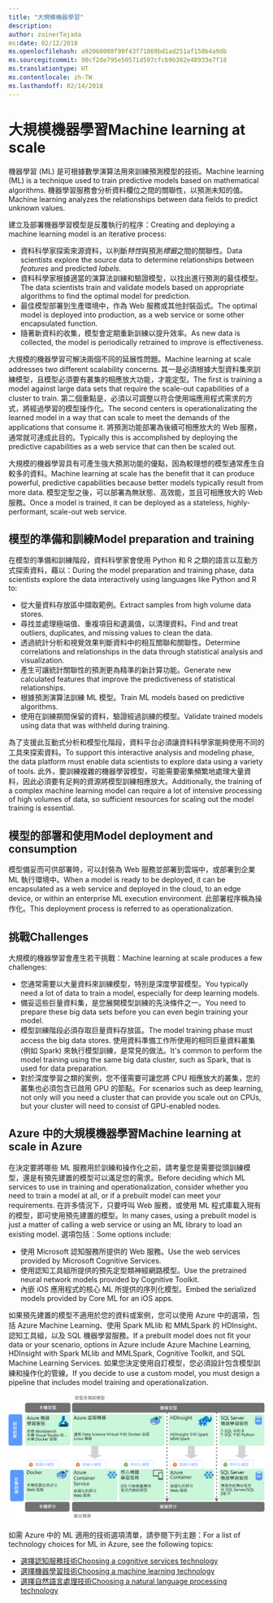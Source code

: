 ```yaml
---
title: "大規模機器學習"
description: 
author: zoinerTejada
ms:date: 02/12/2018
ms.openlocfilehash: a92060008f90f43f71869bd1ad251af150b4a9db
ms.sourcegitcommit: 90cf2de795e50571d597cfcb9b302e48933e7f18
ms.translationtype: HT
ms.contentlocale: zh-TW
ms.lasthandoff: 02/14/2018
---
```

# <a name="machine-learning-at-scale"></a><span data-ttu-id="af4eb-102">大規模機器學習</span><span class="sxs-lookup"><span data-stu-id="af4eb-102">Machine learning at scale</span></span>

<span data-ttu-id="af4eb-103">機器學習 (ML) 是可根據數學演算法用來訓練預測模型的技術。</span><span class="sxs-lookup"><span data-stu-id="af4eb-103">Machine learning (ML) is a technique used to train predictive models based on mathematical algorithms.</span></span> <span data-ttu-id="af4eb-104">機器學習服務會分析資料欄位之間的關聯性，以預測未知的值。</span><span class="sxs-lookup"><span data-stu-id="af4eb-104">Machine learning analyzes the relationships between data fields to predict unknown values.</span></span>

<span data-ttu-id="af4eb-105">建立及部署機器學習模型是反覆執行的程序：</span><span class="sxs-lookup"><span data-stu-id="af4eb-105">Creating and deploying a machine learning model is an iterative process:</span></span>

* <span data-ttu-id="af4eb-106">資料科學家探索來源資料，以判斷*特性*與預測*標籤*之間的關聯性。</span><span class="sxs-lookup"><span data-stu-id="af4eb-106">Data scientists explore the source data to determine relationships between *features* and predicted *labels*.</span></span>
* <span data-ttu-id="af4eb-107">資料科學家根據適當的演算法訓練和驗證模型，以找出進行預測的最佳模型。</span><span class="sxs-lookup"><span data-stu-id="af4eb-107">The data scientists train and validate models based on appropriate algorithms to find the optimal model for prediction.</span></span>
* <span data-ttu-id="af4eb-108">最佳模型部署到生產環境中，作為 Web 服務或其他封裝函式。</span><span class="sxs-lookup"><span data-stu-id="af4eb-108">The optimal model is deployed into production, as a web service or some other encapsulated function.</span></span>
* <span data-ttu-id="af4eb-109">隨著新資料的收集，模型會定期重新訓練以提升效率。</span><span class="sxs-lookup"><span data-stu-id="af4eb-109">As new data is collected, the model is periodically retrained to improve is effectiveness.</span></span>

<span data-ttu-id="af4eb-110">大規模的機器學習可解決兩個不同的延展性問題。</span><span class="sxs-lookup"><span data-stu-id="af4eb-110">Machine learning at scale addresses two different scalability concerns.</span></span> <span data-ttu-id="af4eb-111">其一是必須根據大型資料集來訓練模型，且模型必須要有叢集的相應放大功能，才能定型。</span><span class="sxs-lookup"><span data-stu-id="af4eb-111">The first is training a model against large data sets that require the scale-out capabilities of a cluster to train.</span></span> <span data-ttu-id="af4eb-112">第二個重點是，必須以可調整以符合使用端應用程式需求的方式，將經過學習的模型操作化。</span><span class="sxs-lookup"><span data-stu-id="af4eb-112">The second centers is operationalizating the learned model in a way that can scale to meet the demands of the applications that consume it.</span></span> <span data-ttu-id="af4eb-113">將預測功能部署為後續可相應放大的 Web 服務，通常就可達成此目的。</span><span class="sxs-lookup"><span data-stu-id="af4eb-113">Typically this is accomplished by deploying the predictive capabilities as a web service that can then be scaled out.</span></span>

<span data-ttu-id="af4eb-114">大規模的機器學習具有可產生強大預測功能的優點，因為較理想的模型通常產生自較多的資料。</span><span class="sxs-lookup"><span data-stu-id="af4eb-114">Machine learning at scale has the benefit that it can produce powerful, predictive capabilities because better models typically result from more data.</span></span> <span data-ttu-id="af4eb-115">模型定型之後，可以部署為無狀態、高效能，並且可相應放大的 Web 服務。</span><span class="sxs-lookup"><span data-stu-id="af4eb-115">Once a model is trained, it can be deployed as a stateless, highly-performant, scale-out web service.</span></span> 

## <a name="model-preparation-and-training"></a><span data-ttu-id="af4eb-116">模型的準備和訓練</span><span class="sxs-lookup"><span data-stu-id="af4eb-116">Model preparation and training</span></span>

<span data-ttu-id="af4eb-117">在模型的準備和訓練階段，資料科學家會使用 Python 和 R 之類的語言以互動方式探索資料，藉以：</span><span class="sxs-lookup"><span data-stu-id="af4eb-117">During the model preparation and training phase, data scientists explore the data interactively using languages like Python and R to:</span></span>

* <span data-ttu-id="af4eb-118">從大量資料存放區中擷取範例。</span><span class="sxs-lookup"><span data-stu-id="af4eb-118">Extract samples from high volume data stores.</span></span>
* <span data-ttu-id="af4eb-119">尋找並處理極端值、重複項目和遺漏值，以清理資料。</span><span class="sxs-lookup"><span data-stu-id="af4eb-119">Find and treat outliers, duplicates, and missing values to clean the data.</span></span>
* <span data-ttu-id="af4eb-120">透過統計分析和視覺效果判斷資料中的相互關聯和關聯性。</span><span class="sxs-lookup"><span data-stu-id="af4eb-120">Determine correlations and relationships in the data through statistical analysis and visualization.</span></span>
* <span data-ttu-id="af4eb-121">產生可讓統計關聯性的預測更為精準的新計算功能。</span><span class="sxs-lookup"><span data-stu-id="af4eb-121">Generate new calculated features that improve the predictiveness of statistical relationships.</span></span>
* <span data-ttu-id="af4eb-122">根據預測演算法訓練 ML 模型。</span><span class="sxs-lookup"><span data-stu-id="af4eb-122">Train ML models based on predictive algorithms.</span></span>
* <span data-ttu-id="af4eb-123">使用在訓練期間保留的資料，驗證經過訓練的模型。</span><span class="sxs-lookup"><span data-stu-id="af4eb-123">Validate trained models using data that was withheld during training.</span></span>

<span data-ttu-id="af4eb-124">為了支援此互動式分析和模型化階段，資料平台必須讓資料科學家能夠使用不同的工具來探索資料。</span><span class="sxs-lookup"><span data-stu-id="af4eb-124">To support this interactive analysis and modeling phase, the data platform must enable data scientists to explore data using a variety of tools.</span></span> <span data-ttu-id="af4eb-125">此外，要訓練複雜的機器學習模型，可能需要密集頻繁地處理大量資料，因此必須要有足夠的資源將模型訓練相應放大。</span><span class="sxs-lookup"><span data-stu-id="af4eb-125">Additionally, the training of a complex machine learning model can require a lot of intensive processing of high volumes of data, so sufficient resources for scaling out the model training is essential.</span></span>

## <a name="model-deployment-and-consumption"></a><span data-ttu-id="af4eb-126">模型的部署和使用</span><span class="sxs-lookup"><span data-stu-id="af4eb-126">Model deployment and consumption</span></span>

<span data-ttu-id="af4eb-127">模型備妥而可供部署時，可以封裝為 Web 服務並部署到雲端中，或部署到企業 ML 執行環境中。</span><span class="sxs-lookup"><span data-stu-id="af4eb-127">When a model is ready to be deployed, it can be encapsulated as a web service and deployed in the cloud, to an edge device, or within an enterprise ML execution environment.</span></span> <span data-ttu-id="af4eb-128">此部署程序稱為操作化。</span><span class="sxs-lookup"><span data-stu-id="af4eb-128">This deployment process is referred to as operationalization.</span></span>

## <a name="challenges"></a><span data-ttu-id="af4eb-129">挑戰</span><span class="sxs-lookup"><span data-stu-id="af4eb-129">Challenges</span></span>

<span data-ttu-id="af4eb-130">大規模的機器學習會產生若干挑戰：</span><span class="sxs-lookup"><span data-stu-id="af4eb-130">Machine learning at scale produces a few challenges:</span></span>

- <span data-ttu-id="af4eb-131">您通常需要以大量資料來訓練模型，特別是深度學習模型。</span><span class="sxs-lookup"><span data-stu-id="af4eb-131">You typically need a lot of data to train a model, especially for deep learning models.</span></span>
- <span data-ttu-id="af4eb-132">備妥這些巨量資料集，是您展開模型訓練的先決條件之一。</span><span class="sxs-lookup"><span data-stu-id="af4eb-132">You need to prepare these big data sets before you can even begin training your model.</span></span>
- <span data-ttu-id="af4eb-133">模型訓練階段必須存取巨量資料存放區。</span><span class="sxs-lookup"><span data-stu-id="af4eb-133">The model training phase must access the big data stores.</span></span> <span data-ttu-id="af4eb-134">使用資料準備工作所使用的相同巨量資料叢集 (例如 Spark) 來執行模型訓練，是常見的做法。</span><span class="sxs-lookup"><span data-stu-id="af4eb-134">It's common to perform the model training using the same big data cluster, such as Spark, that is used for data preparation.</span></span> 
- <span data-ttu-id="af4eb-135">對於深度學習之類的案例，您不僅需要可讓您將 CPU 相應放大的叢集，您的叢集也必須包含已啟用 GPU 的節點。</span><span class="sxs-lookup"><span data-stu-id="af4eb-135">For scenarios such as deep learning, not only will you need a cluster that can provide you scale out on CPUs, but your cluster will need to consist of GPU-enabled nodes.</span></span>

## <a name="machine-learning-at-scale-in-azure"></a><span data-ttu-id="af4eb-136">Azure 中的大規模機器學習</span><span class="sxs-lookup"><span data-stu-id="af4eb-136">Machine learning at scale in Azure</span></span>

<span data-ttu-id="af4eb-137">在決定要將哪些 ML 服務用於訓練和操作化之前，請考量您是需要從頭訓練模型，還是有預先建置的模型可以滿足您的需求。</span><span class="sxs-lookup"><span data-stu-id="af4eb-137">Before deciding which ML services to use in training and operationalization, consider whether you need to train a model at all, or if a prebuilt model can meet your requirements.</span></span> <span data-ttu-id="af4eb-138">在許多情況下，只要呼叫 Web 服務，或使用 ML 程式庫載入現有的模型，即可使用預先建置的模型。</span><span class="sxs-lookup"><span data-stu-id="af4eb-138">In many cases, using a prebuilt model is just a matter of calling a web service or using an ML library to load an existing model.</span></span> <span data-ttu-id="af4eb-139">選項包括︰</span><span class="sxs-lookup"><span data-stu-id="af4eb-139">Some options include:</span></span> 

- <span data-ttu-id="af4eb-140">使用 Microsoft 認知服務所提供的 Web 服務。</span><span class="sxs-lookup"><span data-stu-id="af4eb-140">Use the web services provided by Microsoft Cognitive Services.</span></span>
- <span data-ttu-id="af4eb-141">使用認知工具組所提供的預先定型類神經網路模型。</span><span class="sxs-lookup"><span data-stu-id="af4eb-141">Use the pretrained neural network models provided by Cognitive Toolkit.</span></span>
- <span data-ttu-id="af4eb-142">內嵌 iOS 應用程式的核心 ML 所提供的序列化模型。</span><span class="sxs-lookup"><span data-stu-id="af4eb-142">Embed the serialized models provided by Core ML for an iOS apps.</span></span> 

<span data-ttu-id="af4eb-143">如果預先建置的模型不適用於您的資料或案例，您可以使用 Azure 中的選項，包括 Azure Machine Learning、使用 Spark MLlib 和 MMLSpark 的 HDInsight、認知工具組，以及 SQL 機器學習服務。</span><span class="sxs-lookup"><span data-stu-id="af4eb-143">If a prebuilt model does not fit your data or your scenario, options in Azure include Azure Machine Learning, HDInsight with Spark MLlib and MMLSpark, Cognitive Toolkit, and SQL Machine Learning Services.</span></span> <span data-ttu-id="af4eb-144">如果您決定使用自訂模型，您必須設計包含模型訓練和操作化的管線。</span><span class="sxs-lookup"><span data-stu-id="af4eb-144">If you decide to use a custom model, you must design a pipeline that includes model training and operationalization.</span></span> 

![Azure 中的模型選項](./images/machine-learning-model-training-and-deployment.png)

<span data-ttu-id="af4eb-146">如需 Azure 中的 ML 適用的技術選項清單，請參閱下列主題：</span><span class="sxs-lookup"><span data-stu-id="af4eb-146">For a list of technology choices for ML in Azure, see the following topics:</span></span>

- [<span data-ttu-id="af4eb-147">選擇認知服務技術</span><span class="sxs-lookup"><span data-stu-id="af4eb-147">Choosing a cognitive services technology</span></span>](../technology-choices/cognitive-services.md)
- [<span data-ttu-id="af4eb-148">選擇機器學習技術</span><span class="sxs-lookup"><span data-stu-id="af4eb-148">Choosing a machine learning technology</span></span>](../technology-choices/data-science-and-machine-learning.md)
- [<span data-ttu-id="af4eb-149">選擇自然語言處理技術</span><span class="sxs-lookup"><span data-stu-id="af4eb-149">Choosing a natural language processing technology</span></span>](../technology-choices/natural-language-processing.md)

